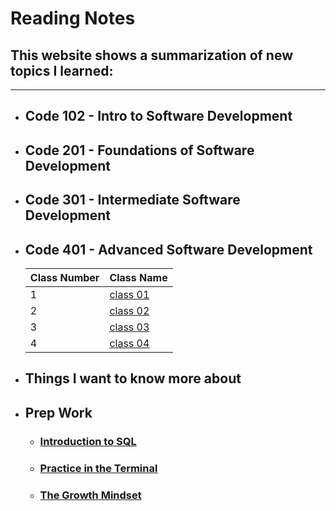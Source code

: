 # Reading Notes

## This website shows a summarization of new topics I learned:

---

- ## Code 102 - Intro to Software Development
- ## Code 201 - Foundations of Software Development
- ## Code 301 - Intermediate Software Development
- ## Code 401 - Advanced Software Development
  | Class Number | Class Name                      |
  | ------------ | ------------------------------- |
  | 1            | [class 01](/classes/class01.md) |
  | 2            | [class 02](/classes/class02.md) |
  | 3            | [class 03](/classes/class03.md) |
  | 4            | [class 04](/classes/class04.md) |

* ## Things I want to know more about

- ## Prep Work
  - ### [Introduction to SQL](/SQL.md)
  - ### [Practice in the Terminal](/PracticeInTheTerminal.md)
  - ### [The Growth Mindset](/The%20Growth%20Mindset.md)
